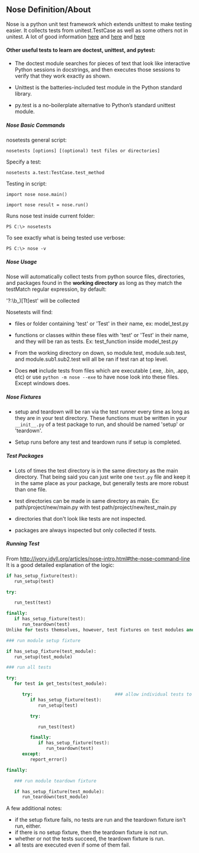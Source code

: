 ## Nose Definition/About
Nose is a python unit test framework which extends unittest to make testing easier. It collects tests from unitest.TestCase as well as some others not in unitest. A lot of good information [here](http://pythontesting.net/framework/nose/nose-introduction/) and [here](http://nose.readthedocs.io/en/latest/) and
[here](http://ivory.idyll.org/articles/nose-intro.html)


#### Other useful tests to learn are  doctest, unittest, and pytest:

- The doctest module searches for pieces of text that look like interactive Python sessions in docstrings, and then executes those sessions to verify that they work exactly as shown.

- Unittest is the batteries-included test module in the Python standard library.

- py.test is a no-boilerplate alternative to Python’s standard unittest module.

##### Nose Basic Commands


nosetests general script:

`nosetests [options] [(optional) test files or directories]`

Specify a test:

`nosetests a.test:TestCase.test_method`

Testing in script:

`import nose
nose.main()`

`import nose
result = nose.run()`

Runs nose test inside current folder:

`PS C:\> nosetests`

To see exactly what is being tested use verbose:

`PS C:\> nose -v`

##### Nose Usage
Nose will automatically collect tests from python source files, directories, and packages found in the **working directory** as long as they match the testMatch regular expression, by default:

'?:\b\_)[Tt]est' will be collected

Nosetests will find:

- files or folder containing 'test' or 'Test' in their name, ex: model_test.py

- functions or classes within these files with 'test' or 'Test' in their name, and they will be ran as tests. Ex: test_function inside model_test.py

- From the working directory on down, so module.test, module.sub.test, and module.sub1.sub2.test will all be ran if test ran at top level.

- Does **not** include tests from files which are executable (.exe, .bin, .app, etc) or use `python -m nose --exe` to have nose look into these files. Except windows does.

##### Nose Fixtures

- setup and teardown will be ran via the test runner every time as long as they are in your test directory. These functions must be written in your `__init__.py` of a test package to run, and should be named 'setup' or 'teardown'.

- Setup runs before any test and teardown runs if setup is completed.

##### Test Packages

- Lots of times the test directory is in the same directory as the main directory. That being said you can just write one `test.py` file and keep it in the same place as your package, but generally tests are more robust than one file.

- test directories can be made in same directory as main. Ex: path/project/new/main.py with test path/project/new/test_main.py

- directories that don't look like tests are not inspected.

- packages are always inspected but only collected if tests.

##### Running Test
From http://ivory.idyll.org/articles/nose-intro.html#the-nose-command-line It is a good detailed explanation of the logic:

```python
if has_setup_fixture(test):
   run_setup(test)

try:

   run_test(test)

finally:
   if has_setup_fixture(test):
      run_teardown(test)
Unlike for tests themselves, however, test fixtures on test modules and test packages are run only once. This extends the test logic above to this:

### run module setup fixture

if has_setup_fixture(test_module):
   run_setup(test_module)

### run all tests

try:
   for test in get_tests(test_module):

      try:                               ### allow individual tests to fail
         if has_setup_fixture(test):
            run_setup(test)

         try:

            run_test(test)

         finally:
            if has_setup_fixture(test):
               run_teardown(test)
      except:
         report_error()

finally:

   ### run module teardown fixture

   if has_setup_fixture(test_module):
      run_teardown(test_module)
```

A few additional notes:

- if the setup fixture fails, no tests are run and the teardown fixture isn't run, either.
- if there is no setup fixture, then the teardown fixture is not run.
- whether or not the tests succeed, the teardown fixture is run.
- all tests are executed even if some of them fail.
